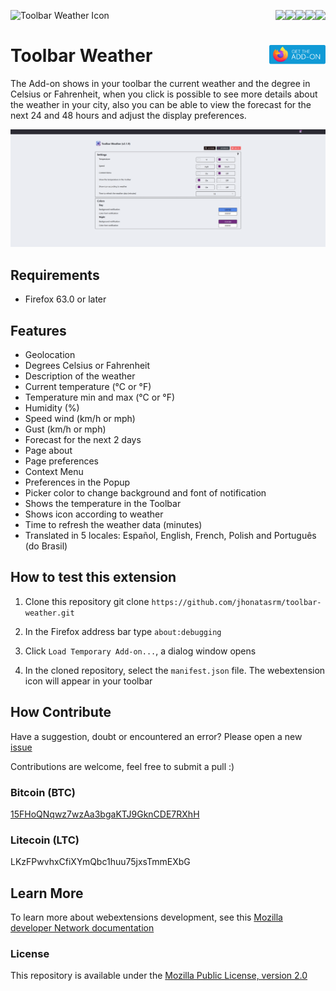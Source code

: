 [<img align="right" src="https://img.shields.io/github/issues/jhonatasrm/toolbar-weather.svg">](https://github.com/jhonatasrm/toolbar-weather/issues)
[<img align="right" src="https://img.shields.io/github/license/jhonatasrm/toolbar-weather.svg">](https://github.com/jhonatasrm/toolbar-weather/blob/master/LICENSE)
[<img align="right" src="https://img.shields.io/github/forks/jhonatasrm/toolbar-weather.svg">]()
[<img align="right" src="https://img.shields.io/github/stars/jhonatasrm/toolbar-weather.svg">]()
[<img align="right" src="https://img.shields.io/github/release/jhonatasrm/toolbar-weather.svg">](https://github.com/jhonatasrm/toolbar-weather/releases)

![Toolbar Weather Icon](/src/res/icons/icon@2x.png)

# Toolbar Weather [<img align="right" style="width:auto;height:32px;" src="https://raw.githubusercontent.com/jhonatasrm/jhonatasrm.github.io/master/images/addon-firefox.png">](https://addons.mozilla.org/en-US/firefox/addon/toolbar-weather/)

The Add-on shows in your toolbar the current weather and the degree in Celsius or Fahrenheit, when you click is possible to see more details about the weather in your city, also you can be able to view the forecast for the next 24 and 48 hours and adjust the display preferences.

![Toolbar Weather Screenshot](toolbar-weather.gif)

## Requirements
* Firefox 63.0 or later

## Features
* Geolocation
* Degrees Celsius or Fahrenheit
* Description of the weather
* Current temperature (°C or °F)
* Temperature min and max (°C or °F)
* Humidity (%)
* Speed wind (km/h or mph)
* Gust (km/h or mph)
* Forecast for the next 2 days
* Page about
* Page preferences
* Context Menu
* Preferences in the Popup
* Picker color to change background and font of notification
* Shows the temperature in the Toolbar
* Shows icon according to weather
* Time to refresh the weather data (minutes)
* Translated in 5 locales: Español, English, French, Polish and Português (do Brasil)

## How to test this extension

1. Clone this repository git clone ```https://github.com/jhonatasrm/toolbar-weather.git```

2. In the Firefox address bar type ```about:debugging```

3. Click ```Load Temporary Add-on...```, a dialog window opens

4. In the cloned repository, select the ```manifest.json``` file. The webextension icon will appear in your toolbar

## How Contribute

Have a suggestion, doubt or encountered an error? Please open a new [issue](https://github.com/jhonatasrm/toolbar-weather/issues)

Contributions are welcome, feel free to submit a pull :)

### Bitcoin (BTC)
[15FHoQNqwz7wzAa3bgaKTJ9GknCDE7RXhH](https://www.blockchain.com/btc/address/15FHoQNqwz7wzAa3bgaKTJ9GknCDE7RXhH)
### Litecoin (LTC)
LKzFPwvhxCfiXYmQbc1huu75jxsTmmEXbG

## Learn More
To learn more about webextensions development, see this [Mozilla developer Network documentation](https://developer.mozilla.org/en-US/Add-ons/WebExtensions)

### License
This repository is available under the [Mozilla Public License, version 2.0](https://github.com/jhonatasrm/toolbar-weather/blob/master/LICENSE)
